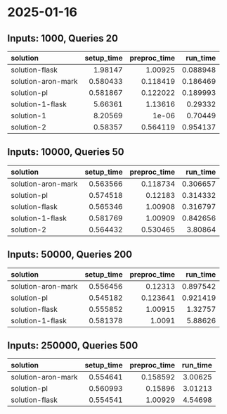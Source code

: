 # 2025-01-16

## Inputs: 1000, Queries 20

| solution           |   setup_time |   preproc_time |   run_time |
|:-------------------|-------------:|---------------:|-----------:|
| solution-flask     |     1.98147  |       1.00925  |   0.088948 |
| solution-aron-mark |     0.580433 |       0.118419 |   0.186469 |
| solution-pl        |     0.581867 |       0.122022 |   0.189993 |
| solution-1-flask   |     5.66361  |       1.13616  |   0.29332  |
| solution-1         |     8.20569  |       1e-06    |   0.70449  |
| solution-2         |     0.58357  |       0.564119 |   0.954137 |

## Inputs: 10000, Queries 50

| solution           |   setup_time |   preproc_time |   run_time |
|:-------------------|-------------:|---------------:|-----------:|
| solution-aron-mark |     0.563566 |       0.118734 |   0.306657 |
| solution-pl        |     0.574518 |       0.12183  |   0.314332 |
| solution-flask     |     0.565346 |       1.00908  |   0.316797 |
| solution-1-flask   |     0.581769 |       1.00909  |   0.842656 |
| solution-2         |     0.564432 |       0.530465 |   3.80864  |

## Inputs: 50000, Queries 200

| solution           |   setup_time |   preproc_time |   run_time |
|:-------------------|-------------:|---------------:|-----------:|
| solution-aron-mark |     0.556456 |       0.12313  |   0.897542 |
| solution-pl        |     0.545182 |       0.123641 |   0.921419 |
| solution-flask     |     0.555852 |       1.00915  |   1.32757  |
| solution-1-flask   |     0.581378 |       1.0091   |   5.88626  |

## Inputs: 250000, Queries 500

| solution           |   setup_time |   preproc_time |   run_time |
|:-------------------|-------------:|---------------:|-----------:|
| solution-aron-mark |     0.554641 |       0.158592 |    3.00625 |
| solution-pl        |     0.560993 |       0.15896  |    3.01213 |
| solution-flask     |     0.554541 |       1.00929  |    4.54698 |